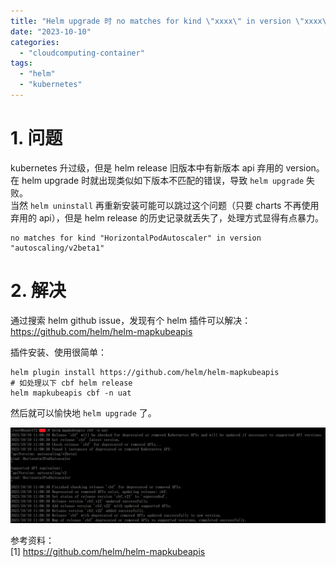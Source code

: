 ```yaml
---
title: "Helm upgrade 时 no matches for kind \"xxxx\" in version \"xxxx\" 问题处理"
date: "2023-10-10"
categories: 
  - "cloudcomputing-container"
tags: 
  - "helm"
  - "kubernetes"
---
```


# 1\. 问题

kubernetes 升过级，但是 helm release 旧版本中有新版本 api 弃用的 version。  
在 helm upgrade 时就出现类似如下版本不匹配的错误，导致 `helm upgrade` 失败。  
当然 `helm uninstall` 再重新安装可能可以跳过这个问题（只要 charts 不再使用弃用的 api），但是 helm release 的历史记录就丢失了，处理方式显得有点暴力。

```
no matches for kind "HorizontalPodAutoscaler" in version "autoscaling/v2beta1"
```

# 2\. 解决

通过搜索 helm github issue，发现有个 helm 插件可以解决：  
https://github.com/helm/helm-mapkubeapis

插件安装、使用很简单：

```
helm plugin install https://github.com/helm/helm-mapkubeapis
# 如处理以下 cbf helm release
helm mapkubeapis cbf -n uat
```

然后就可以愉快地 `helm upgrade` 了。

![插件使用](images/1696908345483.png)

参考资料：  
\[1\] https://github.com/helm/helm-mapkubeapis
